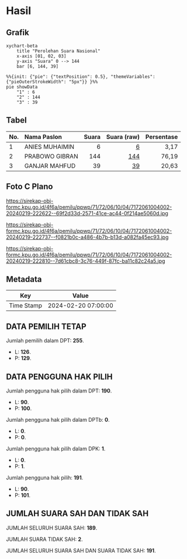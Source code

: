 # Hasil

## Grafik

```mermaid
xychart-beta
    title "Perolehan Suara Nasional"
    x-axis [01, 02, 03]
    y-axis "Suara" 0 --> 144
    bar [6, 144, 39]
```

```mermaid
%%{init: {"pie": {"textPosition": 0.5}, "themeVariables": {"pieOuterStrokeWidth": "5px"}} }%%
pie showData
    "1" : 6
    "2" : 144
    "3" : 39
```

## Tabel

| No. | Nama Paslon    | Suara | Suara (raw) | Persentase |
|:--- |:-------------- | -----:| -----------:| ----------:|
| 1   | ANIES MUHAIMIN | 6     | [6][p-1]    | 3,17       |
| 2   | PRABOWO GIBRAN | 144   | [144][p-2]  | 76,19      |
| 3   | GANJAR MAHFUD  | 39    | [39][p-3]   | 20,63      |


[p-1]: https://github.com/gigit-pemilu/pemilu-2024/blob/main/pilpres/hitung-suara/sub/71-sulawesi-utara/sub/72-kota-bitung/sub/06-girian/sub/1004-girian-permai/sub/002-tps/sub/paslon-1.txt
[p-2]: https://github.com/gigit-pemilu/pemilu-2024/blob/main/pilpres/hitung-suara/sub/71-sulawesi-utara/sub/72-kota-bitung/sub/06-girian/sub/1004-girian-permai/sub/002-tps/sub/paslon-2.txt
[p-3]: https://github.com/gigit-pemilu/pemilu-2024/blob/main/pilpres/hitung-suara/sub/71-sulawesi-utara/sub/72-kota-bitung/sub/06-girian/sub/1004-girian-permai/sub/002-tps/sub/paslon-3.txt

## Foto C Plano

https://sirekap-obj-formc.kpu.go.id/4f6a/pemilu/ppwp/71/72/06/10/04/7172061004002-20240219-222622--69f2d33d-2571-41ce-ac44-0f214ae5060d.jpg

https://sirekap-obj-formc.kpu.go.id/4f6a/pemilu/ppwp/71/72/06/10/04/7172061004002-20240219-222737--f0821b0c-a486-4b7b-b13d-a082fa45ec93.jpg

https://sirekap-obj-formc.kpu.go.id/4f6a/pemilu/ppwp/71/72/06/10/04/7172061004002-20240219-222810--7d61cbc8-3c76-449f-87fc-ba11c82c24a5.jpg


## Metadata

| Key        | Value               |
| ---------- | ------------------- |
| Time Stamp | 2024-02-20 07:00:00 |


## DATA PEMILIH TETAP

Jumlah pemilih dalam DPT: **255**.
 * L: **126**.
 * P: **129**.

## DATA PENGGUNA HAK PILIH

Jumlah pengguna hak pilih dalam DPT: **190**.
 * L: **90**.
 * P: **100**.

Jumlah pengguna hak pilih dalam DPTb: **0**.
 * L: **0**.
 * P: **0**.

Jumlah pengguna hak pilih dalam DPK: **1**.
 * L: **0**.
 * P: **1**.

Jumlah pengguna hak pilih: **191**.
 * L: **90**.
 * P: **101**.

## JUMLAH SUARA SAH DAN TIDAK SAH

JUMLAH SELURUH SUARA SAH: **189**.

JUMLAH SUARA TIDAK SAH: **2**.

JUMLAH SELURUH SUARA SAH DAN SUARA TIDAK SAH: **191**.



